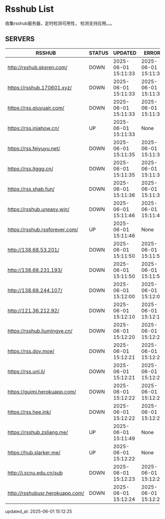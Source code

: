 # Rsshub List

收集rsshub服务器，定时检测可用性， 检测支持应用。。。


## SERVERS

|  RSSHUB   | STATUS  | UPDATED  | ERROR  | TWITTER |  
|  ----  | ----  | ----  | ----  | ---- |  
| http://rsshub.sksren.com/ | DOWN | 2025-06-01 15:11:33 | 2025-06-01 15:11:33 |  
| https://rsshub.170601.xyz/ | DOWN | 2025-06-01 15:11:33 | 2025-06-01 15:11:33 |  
| https://rss.qiuyuair.com/ | DOWN | 2025-06-01 15:11:33 | 2025-06-01 15:11:33 |  
| https://rss.injahow.cn/ | UP | 2025-06-01 15:11:33 | None ||  
| https://rss.feiyuyu.net/ | DOWN | 2025-06-01 15:11:35 | 2025-06-01 15:11:35 |  
| https://rss.itggg.cn/ | DOWN | 2025-06-01 15:11:35 | 2025-06-01 15:11:35 |  
| https://rss.shab.fun/ | DOWN | 2025-06-01 15:11:36 | 2025-06-01 15:11:36 |  
| https://rsshub.uneasy.win/ | DOWN | 2025-06-01 15:11:46 | 2025-06-01 15:11:46 |  
| https://rsshub.rssforever.com/ | UP | 2025-06-01 15:11:46 | None ||  
| http://138.68.53.201/ | DOWN | 2025-06-01 15:11:50 | 2025-06-01 15:11:50 |  
| http://138.68.231.193/ | DOWN | 2025-06-01 15:11:50 | 2025-06-01 15:11:50 |  
| http://138.68.244.107/ | DOWN | 2025-06-01 15:12:00 | 2025-06-01 15:12:00 |  
| http://121.36.212.92/ | DOWN | 2025-06-01 15:12:10 | 2025-06-01 15:12:10 |  
| https://rsshub.liumingye.cn/ | DOWN | 2025-06-01 15:12:20 | 2025-06-01 15:12:20 |  
| https://rss.dov.moe/ | DOWN | 2025-06-01 15:12:21 | 2025-06-01 15:12:21 |  
| https://rss.unl.li/ | DOWN | 2025-06-01 15:12:21 | 2025-06-01 15:12:21 |  
| https://guimi.herokuapp.com/ | DOWN | 2025-06-01 15:12:22 | 2025-06-01 15:12:22 |  
| https://rss.hee.ink/ | DOWN | 2025-06-01 15:12:22 | 2025-06-01 15:12:22 |  
| https://rsshub.zsliang.me/ | UP | 2025-06-01 15:11:49 | None |OK|  
| https://hub.slarker.me/ | UP | 2025-06-01 15:12:22 | None ||  
| http://i.scnu.edu.cn/sub | DOWN | 2025-06-01 15:12:23 | 2025-06-01 15:12:23 |  
| http://rsshubusr.herokuapp.com/ | DOWN | 2025-06-01 15:12:24 | 2025-06-01 15:12:24 |  
  

updated_at: 2025-06-01 15:12:25  
